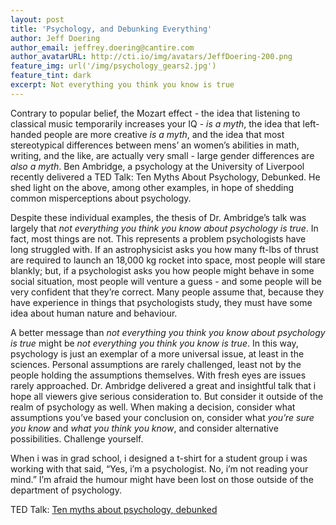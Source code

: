 ```yaml
---
layout: post
title: 'Psychology, and Debunking Everything'
author: Jeff Doering
author_email: jeffrey.doering@cantire.com
author_avatarURL: http://cti.io/img/avatars/JeffDoering-200.png
feature_img: url('/img/psychology_gears2.jpg')
feature_tint: dark
excerpt: Not everything you think you know is true
---
```



Contrary to popular belief, the Mozart effect - the idea that listening to classical music temporarily increases your IQ - *is a myth*, the idea that left-handed people are more creative *is a myth*, and the idea that most stereotypical differences between mens’ an women’s abilities in math, writing, and the like, are actually very small - large gender differences are *also a myth*. Ben Ambridge, a psychology at the University of Liverpool recently delivered a TED Talk: Ten Myths About Psychology, Debunked. He shed light on the above, among other examples, in hope of shedding common misperceptions about psychology.


Despite these individual examples, the thesis of Dr. Ambridge’s talk was largely that *not everything you think you know about psychology is true*. In fact, most things are not. This represents a problem psychologists have long struggled with. If an astrophysicist asks you how many ft-lbs of thrust are required to launch an 18,000 kg rocket into space, most people will stare blankly; but, if a psychologist asks you how people might behave in some social situation, most people will venture a guess - and some people will be very confident that they’re correct. Many people assume that, because they have experience in things that psychologists study, they must have some idea about human nature and behaviour.


A better message than *not everything you think you know about psychology is true* might be *not everything you think you know is true*. In this way, psychology is just an exemplar of a more universal issue, at least in the sciences. Personal assumptions are rarely challenged, least not by the people holding the assumptions themselves. With fresh eyes are issues rarely approached. Dr. Ambridge delivered a great and insightful talk that i hope all viewers give serious consideration to. But consider it outside of the realm of psychology as well. When making a decision, consider what assumptions you’ve based your conclusion on, consider what *you’re sure you know* and *what you think you know*, and consider alternative possibilities. Challenge yourself.


When i was in grad school, i designed a t-shirt for a student group i was working with that said, “Yes, i’m a psychologist. No, i’m not reading your mind.” I’m afraid the humour might have been lost on those outside of the department of psychology.


TED Talk: [Ten myths about psychology, debunked](http://www.ted.com/talks/ben_ambridge_10_myths_about_psychology_debunked?language=en)
